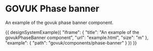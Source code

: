 ---
---
# GOVUK Phase banner

An example of the govuk phase banner component.

{{ designSystemExample({
"iframe": {
    "title": "An example of the govukPhaseBanner component",
    "url": "example.html",
    "size": "m"
},
"example": {
    "path": "govuk/components/phase-banner"
}
}) }}
